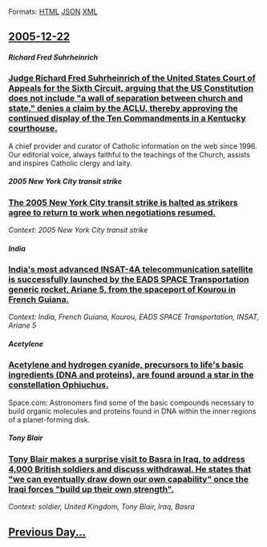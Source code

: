 
Formats: [HTML](2005/12/22/index.html)  [JSON](2005/12/22/index.json)  [XML](2005/12/22/index.xml)  

## [2005-12-22](/news/2005/12/22/index.md)

##### Richard Fred Suhrheinrich
### [ Judge Richard Fred Suhrheinrich of the United States Court of Appeals for the Sixth Circuit, arguing that the US Constitution does not include "a wall of separation between church and state," denies a claim by the ACLU, thereby approving the continued display of the Ten Commandments in a Kentucky courthouse. ](/news/2005/12/22/judge-richard-fred-suhrheinrich-of-the-united-states-court-of-appeals-for-the-sixth-circuit-arguing-that-the-us-constitution-does-not-incl.md)
A chief provider and curator of Catholic information on the web since 1996. Our editorial voice, always faithful to the teachings of the Church, assists and inspires Catholic clergy and laity.

##### 2005 New York City transit strike
### [ The 2005 New York City transit strike is halted as strikers agree to return to work when negotiations resumed. ](/news/2005/12/22/the-2005-new-york-city-transit-strike-is-halted-as-strikers-agree-to-return-to-work-when-negotiations-resumed.md)
_Context: 2005 New York City transit strike_

##### India
### [ India's most advanced INSAT-4A telecommunication satellite is successfully launched by the EADS SPACE Transportation generic rocket, Ariane 5, from the spaceport of Kourou in French Guiana. ](/news/2005/12/22/india-s-most-advanced-insat-4a-telecommunication-satellite-is-successfully-launched-by-the-eads-space-transportation-generic-rocket-ariane.md)
_Context: India, French Guiana, Kourou, EADS SPACE Transportation, INSAT, Ariane 5_

##### Acetylene
### [ Acetylene and hydrogen cyanide, precursors to life's basic ingredients (DNA and proteins), are found around a star in the constellation Ophiuchus. ](/news/2005/12/22/acetylene-and-hydrogen-cyanide-precursors-to-life-s-basic-ingredients-dna-and-proteins-are-found-around-a-star-in-the-constellation-oph.md)
Space.com: Astronomers find some of the basic compounds necessary to build organic molecules and proteins found in DNA within the inner regions of a planet-forming disk.

##### Tony Blair
### [ Tony Blair makes a surprise visit to Basra in Iraq, to address 4,000 British soldiers and discuss withdrawal. He states that "we can eventually draw down our own capability" once the Iraqi forces "build up their own strength". ](/news/2005/12/22/tony-blair-makes-a-surprise-visit-to-basra-in-iraq-to-address-4-000-british-soldiers-and-discuss-withdrawal-he-states-that-we-can-eventu.md)
_Context: soldier, United Kingdom, Tony Blair, Iraq, Basra_

## [Previous Day...](/news/2005/12/21/index.md)

